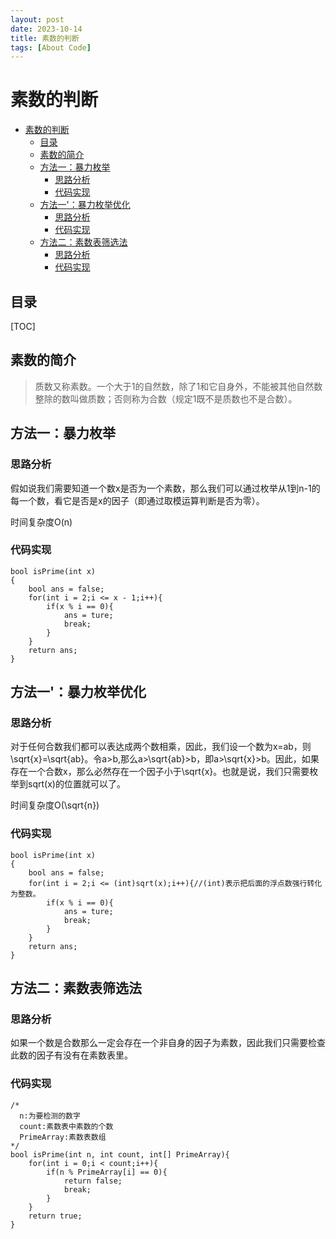 ```yaml
---
layout: post
date: 2023-10-14
title: 素数的判断
tags: [About Code]
---
```

# 素数的判断
- [素数的判断](#素数的判断)
  - [目录](#目录)
  - [素数的简介](#素数的简介)
  - [方法一：暴力枚举](#方法一暴力枚举)
    - [思路分析](#思路分析)
    - [代码实现](#代码实现)
  - [方法一'：暴力枚举优化](#方法一暴力枚举优化)
    - [思路分析](#思路分析-1)
    - [代码实现](#代码实现-1)
  - [方法二：素数表筛选法](#方法二素数表筛选法)
    - [思路分析](#思路分析-2)
    - [代码实现](#代码实现-2)
## 目录
[TOC]
## 素数的简介

>质数又称素数。一个大于1的自然数，除了1和它自身外，不能被其他自然数整除的数叫做质数；否则称为合数（规定1既不是质数也不是合数）。

## 方法一：暴力枚举
### 思路分析
假如说我们需要知道一个数x是否为一个素数，那么我们可以通过枚举从1到n-1的每一个数，看它是否是x的因子（即通过取模运算判断是否为零）。

时间复杂度O(n)
### 代码实现
```
bool isPrime(int x)
{
    bool ans = false;
    for(int i = 2;i <= x - 1;i++){
        if(x % i == 0){
            ans = ture;
            break;
        }
    }
    return ans;
}
```
## 方法一'：暴力枚举优化
### 思路分析
对于任何合数我们都可以表达成两个数相乘，因此，我们设一个数为x=ab，则\sqrt{x}=\sqrt{ab}。令a>b,那么a>\sqrt{ab}>b，即a>\sqrt{x}>b。因此，如果存在一个合数x，那么必然存在一个因子小于\sqrt{x}。也就是说，我们只需要枚举到sqrt(x)的位置就可以了。

时间复杂度O(\sqrt{n})
### 代码实现
```
bool isPrime(int x)
{
    bool ans = false;
    for(int i = 2;i <= (int)sqrt(x);i++){//(int)表示把后面的浮点数强行转化为整数。
        if(x % i == 0){
            ans = ture;
            break;
        }
    }
    return ans;
}
```
## 方法二：素数表筛选法
### 思路分析
如果一个数是合数那么一定会存在一个非自身的因子为素数，因此我们只需要检查此数的因子有没有在素数表里。

### 代码实现
```
/*
  n:为要检测的数字
  count:素数表中素数的个数
  PrimeArray:素数表数组
*/
bool isPrime(int n, int count, int[] PrimeArray){
    for(int i = 0;i < count;i++){
        if(n % PrimeArray[i] == 0){
            return false;
            break;
        }
    }
    return true;
}
```